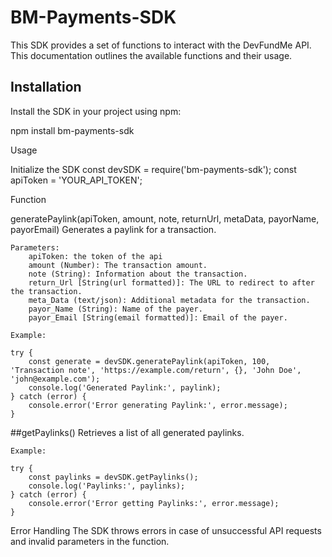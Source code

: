 # BM-Payments-SDK
This SDK provides a set of functions to interact with the DevFundMe API. This documentation outlines the available functions and their usage.

## Installation

Install the SDK in your project using npm:

npm install bm-payments-sdk

Usage

Initialize the SDK
const devSDK = require('bm-payments-sdk');
const apiToken = 'YOUR_API_TOKEN';

Function

generatePaylink(apiToken, amount, note, returnUrl, metaData, payorName, payorEmail)
Generates a paylink for a transaction.

    Parameters:
        apiToken: the token of the api
        amount (Number): The transaction amount.
        note (String): Information about the transaction.
        return_Url [String(url formatted)]: The URL to redirect to after the transaction.
        meta_Data (text/json): Additional metadata for the transaction.
        payor_Name (String): Name of the payer.
        payor_Email [String(email formatted)]: Email of the payer.

    Example:

    try {
        const generate = devSDK.generatePaylink(apiToken, 100, 'Transaction note', 'https://example.com/return', {}, 'John Doe', 'john@example.com');
        console.log('Generated Paylink:', paylink);
    } catch (error) {
        console.error('Error generating Paylink:', error.message);
    }

##getPaylinks()
Retrieves a list of all generated paylinks.

    Example:

    try {
        const paylinks = devSDK.getPaylinks();
        console.log('Paylinks:', paylinks);
    } catch (error) {
        console.error('Error getting Paylinks:', error.message);
    }

Error Handling
The SDK throws errors in case of unsuccessful API requests and invalid parameters in the function. 
